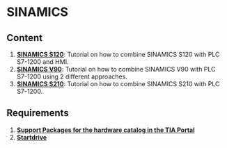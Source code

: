 # SINAMICS

## Content
1. **[SINAMICS S120](https://github.com/UAMRaVT/wiki_siemens/blob/main/SINAMICS/PLC_SinamicsS120_HMI.pdf)**: Tutorial on how to combine SINAMICS S120 with PLC S7-1200 and HMI.
2. **[SINAMICS V90](https://github.com/UAMRaVT/wiki_siemens/blob/main/SINAMICS/PLC_Sinamics_V90.pdf)**: Tutorial on how to combine SINAMICS V90 with PLC S7-1200 using 2 different approaches.
3. **[SINAMICS S210](https://github.com/UAMRaVT/wiki_siemens/blob/main/Sinamics/PLC_Sinamics_S210.pdf)**: Tutorial on how to combine SINAMICS S210 with PLC S7-1200.


## Requirements
1. **[Support Packages for the hardware catalog in the TIA Portal](https://support.industry.siemens.com/cs/document/72341852/support-packages-for-the-hardware-catalog-in-the-tia-portal-(hsp)?dti=0&lc=en-AT)**
2. **[Startdrive](https://support.industry.siemens.com/cs/document/109771710/sinamics-startdrive-v16?dti=0&lc=en-AT)**